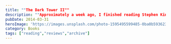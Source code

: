 ```yaml
---
title: ""The Dark Tower II""
description: ""Approximately a week ago, I finished reading Stephen King's 'The Dark Tower II - The Drawing of the Three.' This book can be challenging for new readers due to its frequent use of flashbacks and flashforwards, which demand close attention as King masterfully weaves seemingly disparate stories together. Despite its complexity, it's an incredibly spectacular read, one of the best I've encountered, known for King's powerful ability to evoke a wide range of emotions in the reader.""
pubDate: 2014-03-31
heroImage: 'https://images.unsplash.com/photo-1595495599485-0ba0b593623d?ixlib=rb-4.1.0&q=85&fm=jpg&crop=entropy&cs=srgb'
category: Books
tags: ["reading","reviews","archive"]
---
```


